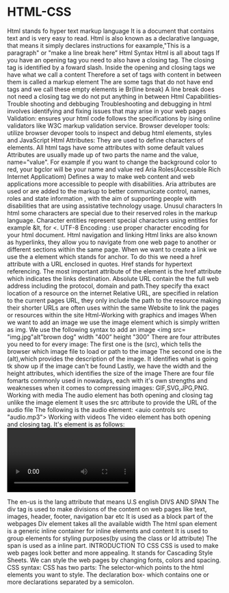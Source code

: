 # HTML-CSS
Html stands fo hyper text markup language
It is a document that contains text and is very easy to read.
Html is also known as a declarative language, that means it simply declares instructions for eaxample,"This is a paragraph" or "make a line break here”
Html Syntax
Html is all about tags
If you have an opening tag you need to also have a closing tag.
The closing tag is identified by a foward slash.
Inside the opening and closing tags we have what we call a content 
Therefore a set of tags with content in between them is called a markup element
The are some tags that do not have end tags and we call these empty elements ie Br(line break)
A line break does not need a closing tag we do not put anything in between
Html Capabilities-Trouble shooting and debbuging
Troubleshooting and debugging in html involves identifying and fixing issues that may arise in your web pages
Validation: ensures your html code follows the specifications by ising online validators like W3C markup validation service.
Browser developer tools: utilize browser devoper tools to inspect and debug html elements, styles and JavaScript
Html Attributes:
They are used to define characters of elements.
All html tags have some attributes with some default values
Attributes are usually made up of two parts the name and the value, name="value".
For example if you want to change the background color to red, your bgclor will be your name and value red
Aria Roles(Accessible Rich Internet Applicatiom)
Defines a way to make web content and web applications more accessible to people with disabilities.
Aria attributes are used or are added to the markup to better communicate control, names, roles and state information , with the aim of supporting people with disabilities that are using assistative technology usage.
Unusul characters 
In html some characters are special due to their reserved roles in the markup language.
Character entities represent special characters using entities for example &lt, for <.
UTF-8 Encoding : use proper character encoding for your html document.
Html navigation and linking
Html links are also known as hyperlinks, they allow you to navigate from one web page to another or different sections within the same page.
When we want to create a link we use the a element which stands for anchor.
To do this we need a href attribute with a URL enclosed in quotes.
Href stands for hypertext referencing.
The most important attribute of the <a>element is the href attribute which indicates the links destination.
Absolute URL contain the the full web address including the protocol, domain and path.They specify tha exact location of a resource on the internet
Relative URL, are specified in relation to the current pages URL, they only include the path to the resource making their shorter
URLs are often uses within the same Website to link the pages or resources within the site
Html-Working with graphics and images 
When we want to add an image we use the image element which is simply written as img.
We use the following syntax to add an image
<img src= "img.jpg"alt"brown dog" width "400” height "300"
There are four attributes you need to for every image:
The first one is the (src), which tells the browser which image file to load or path to the image
The second one is the (alt),which provides the description of the image. It identifies what is going tk show up if the image can't be found
Lastly, we have the width and the height attributes, which identifies the size of the image
There are four file fomarts commonly used in nowadays, each with it's own strengths and weaknesses when it comes to compressing images:
GIF,SVG,JPG,PNG.                    
Working with media
The audio element has both opening and closing tag unlike the image element
It uses the src attribute to provide the URL of the audio file
The following is the audio element:
<auio controls src "audio.mp3"></audio>
Working with videos
The video element has both opening and closing tag.
It's element is as follows:
<video src=video.mp4>
<embeded> is a tag that causes the browser itself to include the controls for the multimedia to automatically provide browser support.
Html content Identification
The lang attribute is used to specify the language of the website.
It's syntax or element is as follows
<html lang ="en-us">
The en-us is the lang attribute that means U.S english
DIVS AND SPAN
The div tag is used to make divisions of the content on web pages like text, images, header, footer, navigation bar etc
It is used as a block part of the webpages
Div element takes all the available width
The html span element is a generic inline container for inline elements and content
It is used to group elements for styling purposes(by using the class or Id attribute)
The span is used as a inline part.
INTRODUCTION TO CSS
CSS is used to make web pages look better and more appealing.
It stands for Cascading Style Sheets.
We can style the web pages by changing fonts, colors and spacing.
CSS syntax:
CSS has two parts:
The selector-which points to the html elements you want to style.
The declaration box- which contains one or more declarations separated by a semicolon.
